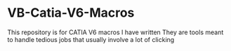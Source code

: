 # VB-Catia-V6-Macros

This repository is for CATIA V6 macros I have written
They are tools meant to handle tedious jobs that usually involve a lot of clicking
